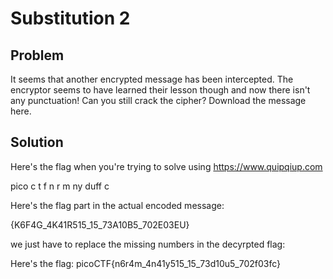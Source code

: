 # Substitution 2

## Problem

It seems that another encrypted message has been intercepted. The encryptor seems to have learned their lesson though and now there isn't any punctuation! Can you still crack the cipher? Download the message here.

## Solution

Here's the flag when you're trying to solve using https://www.quipqiup.com

pico c t f n r m ny duff c

Here's the flag part in the actual encoded message:

{K6F4G_4K41R515_15_73A10B5_702E03EU}

we just have to replace the missing numbers in the decyrpted flag:

Here's the flag: picoCTF{n6r4m_4n41y515_15_73d10u5_702f03fc}
